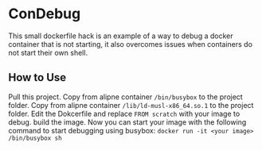 # ConDebug
This small dockerfile hack is an example of a way to debug a docker container that is not starting,
it also overcomes issues when containers do not start their own shell.

## How to Use
Pull this project.
Copy from alipne container `/bin/busybox` to the project folder.
Copy from alipne container `/lib/ld-musl-x86_64.so.1` to the project folder.
Edit the Dokcerfile and replace `FROM scratch` with your image to debug.
build the image.
Now you can start your image with the following command to start debugging using busybox:
`docker run -it <your image> /bin/busybox sh`
